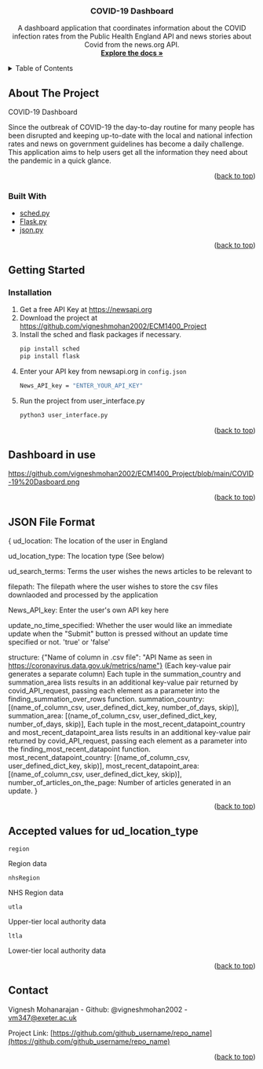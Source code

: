 ﻿
<div id="top">
</div>

<!-- PROJECT SHIELDS -->
<!--
*** I'm using markdown "reference style" links for readability.
*** Reference links are enclosed in brackets [ ] instead of parentheses ( ).
*** See the bottom of this document for the declaration of the reference variables
*** for contributors-url, forks-url, etc. This is an optional, concise syntax you may use.
*** https://www.markdownguide.org/basic-syntax/#reference-style-links
-->

<h3 align="center">COVID-19 Dashboard</h3>

  <p align="center">
    A dashboard application that coordinates information about the COVID infection rates from the Public Health England API and news
stories about Covid from the news.org API.
    <br />
    <a href="https://github.com/vigneshmohan2002/ECM1400_Project"><strong>Explore the docs »</strong></a>
  </p>


<!-- TABLE OF CONTENTS -->
<details>
  <summary>Table of Contents</summary>
  <ol>
    <li>
      <a href="#about-the-project">About The Project</a>
      <ul>
        <li><a href="#built-with">Built With</a></li>
      </ul>
    </li>
    <li>
      <a href="#getting-started">Getting Started</a>
      <ul>
        <li><a href="#installation">Installation</a></li>
      </ul>
    </li>
    <li><a href="#dashboard-in-use">Dashboard in use</a></li>
    <li><a href="#json-file-format">JSON File Format</a></li>
    <li><a href="#accepted-values-for-ud_location_type">Accepted values for ud_location_type</a></li>
    <li><a href="#contact">Contact</a></li>
  </ol>
</details>



<!-- ABOUT THE PROJECT -->
## About The Project

COVID-19 Dashboard

Since the outbreak of COVID-19 the day-to-day routine for many people has been disrupted and
keeping up-to-date with the local and national infection rates and news on government guidelines
has become a daily challenge. This application aims to help users get all the information they need about the pandemic in a quick glance.

<p align="right">(<a href="#top">back to top</a>)</p>



### Built With

* [sched.py](https://docs.python.org/3/library/sched.html)
* [Flask.py](https://flask.palletsprojects.com/en/2.0.x/)
* [json.py](https://docs.python.org/3/library/json.html)

<p align="right">(<a href="#top">back to top</a>)</p>



<!-- GETTING STARTED -->
## Getting Started

### Installation

1. Get a free API Key at https://newsapi.org
2. Download the project at https://github.com/vigneshmohan2002/ECM1400_Project
3. Install the sched and flask packages if necessary.
   ```sh
   pip install sched
   pip install flask
   ```
4. Enter your API key from newsapi.org in `config.json`
   ```sh
   News_API_key = "ENTER_YOUR_API_KEY"
   ```
5. Run the project from user_interface.py
    ```sh
   python3 user_interface.py
   ```
<p align="right">(<a href="#top">back to top</a>)</p>



<!-- USAGE EXAMPLES -->
## Dashboard in use

https://github.com/vigneshmohan2002/ECM1400_Project/blob/main/COVID-19%20Dasboard.png

<p align="right">(<a href="#top">back to top</a>)</p>



<!-- ROADMAP -->
## JSON File Format

{
  ud_location:  The location of the user in England
  
  ud_location_type:  The location type (See below)
  
  ud_search_terms: Terms the user wishes the news articles to be relevant to
  
  filepath: The filepath where the user wishes to store the csv files downlaoded and processed  by the application
  
  News_API_key: Enter the user's own API key here
  
update_no_time_specified: Whether the user would like an immediate update when the "Submit" button is pressed without an update time specified or not. 'true' or 'false'
  
 structure: {"Name of column in .csv file": "API Name as seen in https://coronavirus.data.gov.uk/metrics/name"} (Each key-value pair generates a separate column)
  Each tuple in the summation_country and summation_area lists results in an additional key-value pair returned by covid_API_request, passing each element as a parameter into the finding_summation_over_rows function.
  summation_country: [(name_of_column_csv, user_defined_dict_key, number_of_days, skip)],
  summation_area: [(name_of_column_csv, user_defined_dict_key, number_of_days, skip)],
  Each tuple in the most_recent_datapoint_country and most_recent_datapoint_area lists results in an additional key-value pair returned by covid_API_request, passing each element as a parameter into the finding_most_recent_datapoint function.
  most_recent_datapoint_country: [(name_of_column_csv, user_defined_dict_key, skip)],
  most_recent_datapoint_area: [(name_of_column_csv, user_defined_dict_key, skip)],
  number_of_articles_on_the_page: Number of articles generated in an update.
}

<p align="right">(<a href="#top">back to top</a>)</p>



## Accepted values for ud_location_type


`region`

Region data

`nhsRegion`

NHS Region data

`utla`

Upper-tier local authority data

`ltla`

Lower-tier local authority data
<p align="right">(<a href="#top">back to top</a>)</p>


<!-- CONTACT -->
## Contact

Vignesh Mohanarajan - Github: @vigneshmohan2002 - vm347@exeter.ac.uk

Project Link: [https://github.com/github_username/repo_name](https://github.com/github_username/repo_name)

<p align="right">(<a href="#top">back to top</a>)</p>
